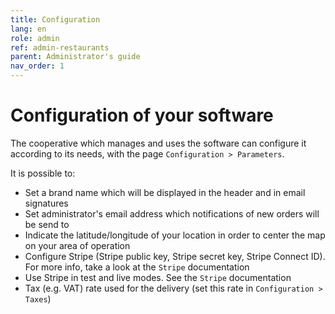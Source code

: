 ```yaml
---
title: Configuration
lang: en
role: admin
ref: admin-restaurants
parent: Administrator's guide
nav_order: 1
---
```


# Configuration of your software

The cooperative which manages and uses the software can configure it according to its needs, with the page `Configuration > Parameters`.

It is possible to:
- Set a brand name which will be displayed in the header and in email signatures
- Set administrator's email address which notifications of new orders will be send to
- Indicate the latitude/longitude of your location in order to center the map on your area of operation
- Configure Stripe (Stripe public key, Stripe secret key, Stripe Connect ID). For more info, take a look at the `Stripe` documentation
- Use Stripe in test and live modes. See the `Stripe` documentation
- Tax (e.g. VAT) rate used for the delivery (set this rate in `Configuration > Taxes`)
